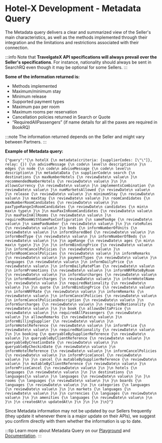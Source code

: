 ﻿---
sidebar_position: 6
---

# Hotel-X Development - Metadata Query

The Metadata query delivers a clear and summarized view of the Seller's main characteristics, as well as the methods implemented through their integration and the limitations and restrictions associated with their connection.

:::info
Note that **TravelgateX API specifications will always prevail over the Seller's specifications**. For instance, nationality should always be sent in SearchRQ even though it may be optional for some Sellers.
:::
 

**Some of the information returned is:**

- Methods implemented
- Maximum/minimum stay
- Minimum release
- Supported payment types
- Maximum pax per room
- Maximum rooms per reservation
- Cancellation policies returned in Search or Quote
- “RequiredAllPassengers” (if name details for all the paxes are required in BookRQ)

:::note
The information returned depends on the Seller and might vary between Partners.
:::
 

**Example of Metadata query:**

```
{"query":"{\n hotelX {\n metadata(criteria: {supplierCodes: [\"\"]}, relay: {}) {\n adviseMessage {\n code\n level\n description\n }\n edges {\n node {\n code\n adviseMessage {\n code\n level\n description\n }\n metadataData {\n supplierCode\n search {\n destinations {\n maxNumberHotels {\n reviewDate\n value\n }\n recommendedNumberHotels {\n reviewDate\n value\n }\n }\n allowsCurrency {\n reviewDate\n value\n }\n implementsCombination {\n reviewDate\n value\n }\n numMarketsAllowed {\n reviewDate\n value\n }\n release {\n reviewDate\n value\n }\n minimumStay {\n reviewDate\n value\n }\n maxStay {\n reviewDate\n value\n }\n roomCandidates {\n maxNumberRoomCandidates {\n reviewDate\n value\n }\n paxTypeRangeInRoomCandidates {\n reviewDate\n candidates {\n min\n max\n type\n }\n }\n maxPaxInRoomCandidates {\n reviewDate\n value\n }\n maxPaxInAllRooms {\n reviewDate\n value\n }\n requiredRoomWithSamePaxConfiguration {\n samePaxAge {\n reviewDate\n value\n }\n samePaxNumber {\n reviewDate\n value\n }\n }\n rateRules {\n reviewDate\n value\n }\n beds {\n informNumberOfUnits {\n reviewDate\n value\n }\n informSharedBed {\n reviewDate\n value\n }\n informBedType {\n reviewDate\n value\n }\n informNumberOfBeds {\n reviewDate\n value\n }\n }\n ageRange {\n reviewDate\n ages {\n min\n max\n type\n }\n }\n }\n informBindingPrice {\n reviewDate\n value\n }\n informCancelPolicies {\n reviewDate\n value\n }\n informRoomCancelPolicies {\n reviewDate\n value\n }\n informRemarks {\n reviewDate\n value\n }\n paymentTypes {\n reviewDate\n value\n }\n languages {\n reviewDate\n value\n }\n informDailyPrice {\n reviewDate\n value\n }\n informDailyRatePlan {\n reviewDate\n value\n }\n informPromotions {\n reviewDate\n value\n }\n informNRFRateByRoom {\n reviewDate\n value\n }\n informSurcharges {\n reviewDate\n value\n }\n informRoomSurcharges {\n reviewDate\n value\n }\n informHotelName {\n reviewDate\n value\n }\n requiredNationality {\n reviewDate\n value\n }\n }\n quote {\n informBindingPrice {\n reviewDate\n value\n }\n informNRFRate {\n reviewDate\n value\n }\n informRemarks {\n reviewDate\n value\n }\n informCancelPolicies {\n reviewDate\n value\n }\n informCancelPoliciesDescription {\n reviewDate\n value\n }\n informSurcharges {\n reviewDate\n value\n }\n requiredNationality {\n reviewDate\n value\n }\n }\n book {\n allowsDeltaPrice {\n reviewDate\n value\n }\n requiredAllPassengers {\n reviewDate\n value\n }\n allowsRemarks {\n reviewDate\n value\n }\n informBillingSupplier {\n reviewDate\n value\n }\n informHotelReference {\n reviewDate\n value\n }\n informPrice {\n reviewDate\n value\n }\n requiredNationality {\n reviewDate\n value\n }\n }\n booking {\n queryableBySupplierReference {\n reviewDate\n value\n }\n queryableByClientReference {\n reviewDate\n value\n }\n queryableByCreationDate {\n reviewDate\n value\n }\n queryableByCheckinDate {\n reviewDate\n value\n }\n informHotelReference {\n reviewDate\n value\n }\n informCancelPolicies {\n reviewDate\n value\n }\n informPriceCancel {\n reviewDate\n value\n }\n }\n cancel {\n mutableBySupplierReference {\n reviewDate\n value\n }\n mutableByClientReference {\n reviewDate\n value\n }\n informPriceCancel {\n reviewDate\n value\n }\n }\n hotels {\n languages {\n reviewDate\n value\n }\n }\n destinations {\n languages{\n value\n }\n languages {\n reviewDate\n value\n }\n }\n rooms {\n languages {\n reviewDate\n value\n }\n }\n boards {\n languages {\n reviewDate\n value\n }\n }\n categories {\n languages {\n reviewDate\n value\n }\n }\n markets {\n languages {\n reviewDate\n value\n }\n }\n currencies {\n languages {\n reviewDate\n value\n }\n }\n amenities {\n languages {\n reviewDate\n value\n }\n }\n }\n createdAt\n updatedAt\n }\n }\n }\n }\n}"}
```

Since Metadata information may not be updated by our Sellers frequently (they update it whenever there is a major update on their APIs), we suggest you confirm directly with them whether the information is up to date.

 
:::tip
Learn more about Metadata Query on our [Playground](/playground) and [Documentation](/docs/apis/for-buyers/hotel-x-pull-buyers-api/content/metadata). 
:::